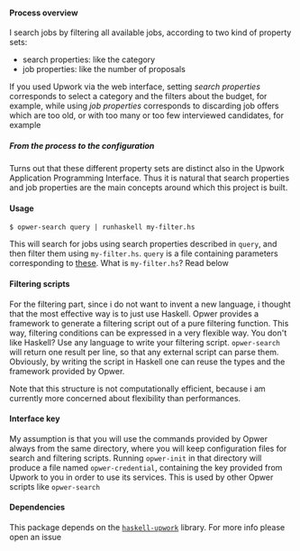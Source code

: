 #### Process overview

I search jobs by filtering all available jobs, according to two kind
of property sets:

- search properties: like the category
- job properties: like the number of proposals

If you used Upwork via the web interface, setting *search properties*
corresponds to select a category and the filters about the budget, for
example, while using *job properties* corresponds to discarding job
offers which are too old, or with too many or too few interviewed
candidates, for example

##### From the process to the configuration

Turns out that these different property sets are distinct also in the
Upwork Application Programming Interface. Thus it is natural that
search properties and job properties are the main concepts around
which this project is built.

#### Usage

    $ opwer-search query | runhaskell my-filter.hs

This will search for jobs using search properties described in
`query`, and then filter them using `my-filter.hs`. `query` is a file
containing parameters corresponding to
[these](https://developers.upwork.com/?lang=python#jobs_search-for-jobs).
What is `my-filter.hs`? Read below

#### Filtering scripts

For the filtering part, since i do not want to invent a new language,
i thought that the most effective way is to just use Haskell. Opwer
provides a framework to generate a filtering script out of a pure
filtering function. This way, filtering conditions can be expressed in
a very flexible way. You don't like Haskell? Use any language to write
your filtering script. `opwer-search` will return one result per line,
so that any external script can parse them. Obviously, by writing the
script in Haskell one can reuse the types and the framework provided
by Opwer.

Note that this structure is not computationally efficient, because i
am currently more concerned about flexibility than performances.

#### Interface key

My assumption is that you will use the commands provided by Opwer
always from the same directory, where you will keep configuration
files for search and filtering scripts. Running `opwer-init` in that
directory will produce a file named `opwer-credential`, containing the
key provided from Upwork to you in order to use its services. This is
used by other Opwer scripts like `opwer-search`

#### Dependencies

This package depends on the
[`haskell-upwork`](https://github.com/danse/haskell-upwork)
library. For more info please open an issue
